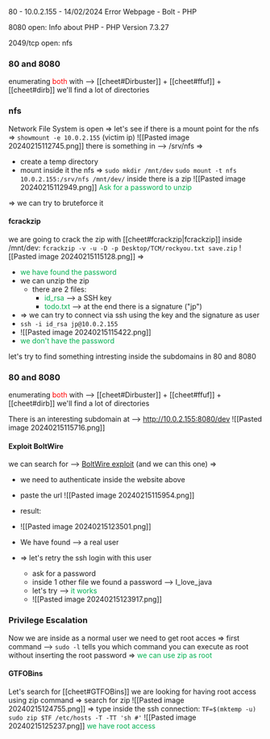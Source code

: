 80 - 10.0.2.155 -  14/02/2024
Error Webpage - Bolt - PHP


8080 open:
Info about PHP - PHP Version 7.3.27

2049/tcp  open:
nfs

### 80 and 8080
enumerating <span style="color:#ff0000">both</span> with -->  [[cheet#Dirbuster]] + [[cheet#ffuf]] + [[cheet#dirb]]
we'll find a lot of directories

### nfs
Network File System is open
=>
let's see if there is a mount point for the nfs
=>
`showmount -e 10.0.2.155`     (victim ip)
![[Pasted image 20240215112745.png]] 
there is something in -->  /srv/nfs
=>
- create a temp directory
- mount inside it the nfs
=>
`sudo mkdir /mnt/dev`
`sudo mount -t nfs 10.0.2.155:/srv/nfs /mnt/dev/`
inside there is a zip
![[Pasted image 20240215112949.png]]
<span style="color:#00b050">Ask for a password to unzip</span> 

=>  we can try to bruteforce it

#### fcrackzip
we are going to crack the zip with [[cheet#fcrackzip|fcrackzip]]
inside /mnt/dev:
`fcrackzip -v -u -D -p Desktop/TCM/rockyou.txt save.zip`
![[Pasted image 20240215115128.png]]
=>
- <span style="color:#00b050">we have found the password</span>
- we can unzip the zip
	- there are 2 files:
		- <span style="color:#00b050"> id_rsa</span> -->  a SSH key
		- <span style="color:#00b050">todo.txt </span>-->  at the end there is a signature ("jp")
- =>
      we can try to connect via ssh using the key and the signature as user
- `ssh -i id_rsa jp@10.0.2.155`
- ![[Pasted image 20240215115422.png]]
- <span style="color:#00b050">we don't have the password</span>

let's try to find something intresting inside the subdomains in 80 and 8080

### 80 and 8080
enumerating <span style="color:#ff0000">both</span> with -->  [[cheet#Dirbuster]] + [[cheet#ffuf]] + [[cheet#dirb]]
we'll find a lot of directories

There is an interesting subdomain at -->  http://10.0.2.155:8080/dev
![[Pasted image 20240215115716.png]]


#### Exploit BoltWire
we can search for -->  [BoltWire exploit](https://www.exploit-db.com/exploits/48411)  (and we can this one)
=>
- we need to authenticate inside the website above
- paste the url
![[Pasted image 20240215115954.png]]

- result:
- ![[Pasted image 20240215123501.png]]
- We have found -->  a real user
- =>
	   let's retry the ssh login with this user
	- ask for a password
	- inside 1 other file we found a password -->  I_love_java
	- let's try --> <span style="color:#00b050"> it works</span>
	- ![[Pasted image 20240215123917.png]]
### Privilege Escalation
Now we are inside as a normal user
we need to get root acces
=>
first command -->  `sudo -l` 
                 tells you which command you can execute as root without inserting the root password
=> <span style="color:#00b050">we can use zip as root</span>

#### GTFOBins
Let's search for [[cheet#GTFOBins]]
we are looking for having root access using zip command
=>
search for zip
![[Pasted image 20240215124755.png]]
=>
type inside the ssh connection:
`TF=$(mktemp -u)`
`sudo zip $TF /etc/hosts -T -TT 'sh #'`
![[Pasted image 20240215125237.png]]
<span style="color:#00b050">we have root access </span> 